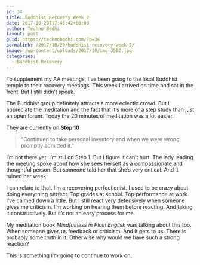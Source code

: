 ```yaml
---
id: 34
title: Buddhist Recovery Week 2
date: 2017-10-29T17:45:42+00:00
author: Techno Bodhi
layout: post
guid: https://technobodhi.com/?p=34
permalink: /2017/10/29/buddhist-recovery-week-2/
image: /wp-content/uploads/2017/10/img_3502.jpg
categories:
  - Buddhist Recovery
---
```

To supplement my AA meetings, I’ve been going to the local Buddhist temple to their recovery meetings. This week I arrived on time and sat in the front. But I still didn’t speak.

The Buddhist group definitely attracts a more eclectic crowd. But I appreciate the meditation and the fact that it’s more of a step study than just an open forum. Today the 20 minutes of meditation was a lot easier.

They are currently on <strong>Step 10</strong>
<blockquote>“Continued to take personal inventory and when we were wrong promptly admitted it.”

</blockquote>I’m not there yet. I’m still on Step 1. But I figure it can’t hurt. The lady leading the meeting spoke about how she sees herself as a compassionate and thoughtful person. But someone told her that she’s very critical. And it ruined her week.

I can relate to that. I’m a recovering perfectionist. I used to be crazy about doing everything perfect. Top grades at school. Top performance at work. I’ve calmed down a little. But I still react very defensively when someone gives me criticism. I’m working on hearing them before reacting. And taking it constructively. But it’s not an easy process for me.

My meditation book <em>Mindfulness in Plain English</em> was talking about this too. When someone gives us feedback or criticism. And it gets to us. There is probably some truth in it. Otherwise why would we have such a strong reaction?

This is something I’m going to continue to work on.